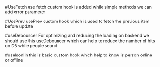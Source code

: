 #UseFetch
use fetch custom hook is added while simple methods we can add error parameter

#UsePrev
usePrev custom hook which is used to fetch the previous item before update

#useDebouncer
For optimizing and reducing the loading on backend we should use this useDebouncer which can help to reduce the number of hits on DB while people search 

#useIsonlin
this is basic custom hook which help to know is person online or offline
